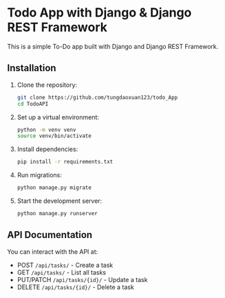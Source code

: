 # Todo App with Django & Django REST Framework

This is a simple To-Do app built with Django and Django REST Framework.

## Installation

1. Clone the repository:
   ```bash
   git clone https://github.com/tungdaoxuan123/todo_App
   cd TodoAPI
   ```

2. Set up a virtual environment:
   ```bash
   python -m venv venv
   source venv/bin/activate 
   ```

3. Install dependencies:
   ```bash
   pip install -r requirements.txt
   ```

4. Run migrations:
   ```bash
   python manage.py migrate
   ```

5. Start the development server:
   ```bash
   python manage.py runserver
   ```

## API Documentation

You can interact with the API at:
- POST `/api/tasks/` - Create a task
- GET `/api/tasks/` - List all tasks
- PUT/PATCH `/api/tasks/{id}/` - Update a task
- DELETE `/api/tasks/{id}/` - Delete a task
